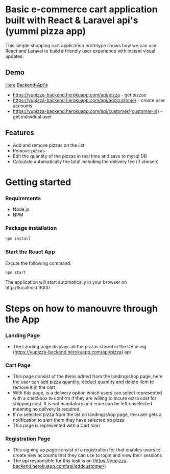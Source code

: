 # Basic e-commerce cart application built with React & Laravel api's (yummi pizza app)

This simple shopping cart application prototype shows how we can use React and Laravel to build a friendly user experience with instant visual updates.

## Demo

[Here](https://yummi-unchained.herokuapp.com/)
[Backend-Api's](https://yupizza-backend.herokuapp.com/)

* https://yupizza-backend.herokuapp.com/api/pizza - get pizzas
* https://yupizza-backend.herokuapp.com/api/addcustomer - create user accounts
* https://yupizza-backend.herokuapp.com/api/customer/{customer-id} - get individual user

## Features
* Add and remove pizzas on the list 
* Remove pizzas
* Edit the quantity of the pizzas in real time and save to mysql DB
* Calculate automatically the total including the delivery fee (if chosen)

# Getting started
### Requirements

* Node.js
* NPM

### Package installation
```bash
npm install
```
 ### Start the React App
 Excute the following command: 
```bash
npm start
```
The application will start automatically in your browser on http://localhost:3000

# Steps on how to manouvre through the App

### Landing Page
* The Landing page displays all the pizzas stored in the DB using (https://yupizza-backend.herokuapp.com/api/pizza) api

### Cart Page
* This page consist of the items added from the landing/shop page, here the user can add pizza quantity, deduct quantity and delete item to remove  it in the cart
* With this page, is a delivery option which users can select represented with a checkbox to confirm if they are willing to incure extra cost for shipping cost. It is not mandatory and ence can be left unselected meaning no delivery is required.
* If no selected pizza from the list on landing/shop page, the user gets a notification to alert them they have selected no pizza
* This page is represented with a Cart Icon

### Registration Page
* This signing up page consist of a registration for that enables users to create new accounts that they can use to login and view their sessions
* The api responsible for this task is on (https://yupizza-backend.herokuapp.com/api/addcustomer/)


